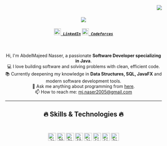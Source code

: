 <img align="right" src="https://visitor-badge.laobi.icu/badge?page_id=AbdelMajeedNasser">

<h1 align="center">
  <a href="https://git.io/typing-svg">
    <img src="https://readme-typing-svg.herokuapp.com/?lines=Hello,+There!+👋;I'm+AbdelMajeed+Nasser;Software+Developer+specializing+in+Java&center=true&size=30">
  </a>
</h1>

<h5 align="center">
  <code><a href="https://www.linkedin.com/in/عبدالمجيد-ناصر-a04081298" title="LinkedIn Profile"><img width="22" src="https://cdn-icons-png.flaticon.com/512/174/174857.png"> LinkedIn</a></code>
  <code><a href="https://codeforces.com/profile/mj.naser2005" title="Codeforces Profile"><img width="22" src="https://sta.codeforces.com/s/24544/images/codeforces-logo-with-letters.png"> Codeforces</a></code>
</h5>

<br>
<p align="center">
  Hi, I'm AbdelMajeed Nasser, a passionate <b>Software Developer specializing in Java</b>.
  <br>
  💻 I love building software and solving problems with clean, efficient code.
  <br>
  📚 Currently deepening my knowledge in <b>Data Structures, SQL, JavaFX</b> and modern software development tools.
  <br>
  💬 Ask me anything about programming from <a href="https://github.com/AbdelMajeedNasser?tab=repositories" title="GitHub Repositories">here</a>.
  <br>
  📫 How to reach me: <a href="mailto:mj.naser2005@gmail.com">mj.naser2005@gmail.com</a>
</p>

<hr>
<h2 align="center">🔥 Skills & Technologies 🔥</h2>
<br>
<p align="center">
  <code><img title="Java" height="25" src="https://cdn.jsdelivr.net/gh/devicons/devicon/icons/java/java-original.svg"></code>
  <code><img title="OOP" height="25" src="https://cdn-icons-png.flaticon.com/512/1055/1055672.png"></code>
  <code><img title="Data Structures" height="25" src="https://cdn-icons-png.flaticon.com/512/189/189792.png"></code>
  <code><img title="SQL" height="25" src="https://cdn.jsdelivr.net/gh/devicons/devicon/icons/mysql/mysql-original.svg"></code>
  <code><img title="JavaFX" height="25" src="https://upload.wikimedia.org/wikipedia/commons/9/9e/JavaFX_Logo.png"></code>
  <code><img title="Git" height="25" src="https://cdn.jsdelivr.net/gh/devicons/devicon/icons/git/git-original.svg"></code>
  <code><img title="GitHub" height="25" src="https://cdn.jsdelivr.net/gh/devicons/devicon/icons/github/github-original.svg"></code>
  <code><img title="Databases" height="25" src="https://cdn-icons-png.flaticon.com/512/1995/1995522.png"></code>
</p>

